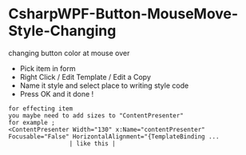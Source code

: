 # CsharpWPF-Button-MouseMove-Style-Changing
changing button color at mouse over

- Pick item in form 
- Right Click / Edit Template / Edit a Copy
- Name it style and select place to writing style code
- Press OK and it done !
```
for effecting item 
you maybe need to add sizes to "ContentPresenter"
for example ;
<ContentPresenter Width="130" x:Name="contentPresenter" Focusable="False" HorizontalAlignment="{TemplateBinding ...
                 | like this |
```
